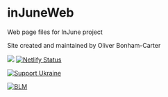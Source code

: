 # inJuneWeb
Web page files for InJune project

Site created and maintained by Oliver Bonham-Carter

![](../../workflows/build/badge.svg) [![Netlify Status](https://api.netlify.com/api/v1/badges/cafd0abd-2af5-4f8f-ac0e-dd694eace724/deploy-status)](https://app.netlify.com/sites/oliverbonhamcarter/deploys)

[![Support Ukraine](https://img.shields.io/badge/SupportUkraine-blue)](https://supportukrainenow.org/)

[![BLM](https://img.shields.io/badge/BlackLivesMatter-yellow)](https://blacklivesmatter.com/)

